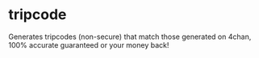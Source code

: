 # tripcode
Generates tripcodes (non-secure) that match those generated on 4chan, 100% accurate guaranteed or your money back!
